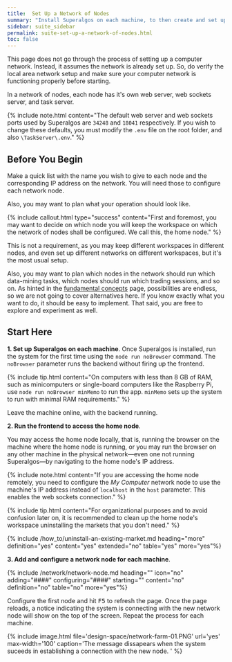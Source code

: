 ```yaml
---
title:  Set Up a Network of Nodes
summary: "Install Superalgos on each machine, to then create and set up a network node for each machine."
sidebar: suite_sidebar
permalink: suite-set-up-a-network-of-nodes.html
toc: false
---
```


This page does not go through the process of setting up a computer network. Instead, it assumes the network is already set up. So, do verify the local area network setup and make sure your computer network is functioning properly before starting. 

In a <a data-toggle="tooltip" data-original-title="{{site.data.network.network_of_nodes}}">network of nodes</a>, each node has it's own web server, web sockets server, and task server.

{% include note.html content="The default web server and web sockets ports used by Superalgos are ```34248``` and ```18041``` respectively. If you wish to change these defaults, you must modify the ```.env``` file on the root folder, and also ```\TaskServer\.env```." %}

## Before You Begin

Make a quick list with the name you wish to give to each <a data-toggle="tooltip" data-original-title="{{site.data.network.network_node}}">node</a> and the corresponding IP address on the network. You will need those to configure each network node. 

Also, you may want to plan what your operation should look like. 

{% include callout.html type="success" content="First and foremost, you may want to decide on which node you will keep the workspace on which the network of nodes shall be configured. We call this, the home node." %}

This is not a requirement, as you may keep different workspaces in different nodes, and even set up different networks on different workspaces, but it's the most usual setup.

Also, you may want to plan which nodes in the network should run which data-mining tasks, which nodes should run which trading sessions, and so on. As hinted in the [fundamental concepts](suite-fundamental-trading-farms-concepts.html) page, possibilities are endless, so we are not going to cover alternatives here. If you know exactly what you want to do, it should be easy to implement. That said, you are free to explore and experiment as well.

## Start Here

**1. Set up Superalgos on each machine**. Once Superalgos is installed, run the system for the first time using the ```node run noBrowser``` command. The ```noBrowser``` parameter runs the backend without firing up the frontend. 

{% include tip.html content="On computers with less than 8 GB of RAM, such as minicomputers or single-board computers like the Raspberry Pi, use ```node run noBrowser minMemo``` to run the app. ```minMemo``` sets up the system to run with minimal RAM requirements." %}

Leave the machine online, with the backend running.

**2. Run the frontend to access the <a data-toggle="tooltip" data-original-title="{{site.data.concetps.home_node}}">home node</a>**. 

You may access the home node locally, that is, running the browser on the machine where the home node is running, or you may run the browser on any other machine in the physical network&mdash;even one not running Superalgos&mdash;by navigating to the home node's IP address.

{% include note.html content="If you are accessing the home node remotely, you need to configure the *My Computer* network node to use the machine's IP address instead of ```localhost``` in the ```host``` parameter. This enables the web sockets connection." %}

{% include tip.html content="For organizational purposes and to avoid confusion later on, it is recommended to clean up the home node's workspace uninstalling the markets that you don't need." %}

{% include /how_to/uninstall-an-existing-market.md heading="more" definition="yes" content="yes" extended="no" table="yes" more="yes"%}

**3. Add and configure a network node for each machine**.

{% include /network/network-node.md heading="" icon="no" adding="####" configuring="####" starting="" content="no" definition="no" table="no" more="yes"%}

Configure the first node and hit <kbd>F5</kbd> to refresh the page. Once the page reloads, a notice indicating the system is connecting with the new network node will show on the top of the screen. Repeat the process for each machine.

{% include image.html file='design-space/network-farm-01.PNG' url='yes' max-width='100' caption='The message dissapears when the system suceeds in establishing a connection with the new node. ' %}